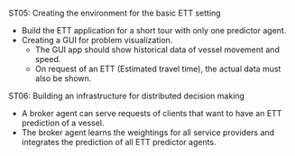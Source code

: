 ST05: Creating the environment for the basic ETT setting
- Build the ETT application for a short tour with only one predictor agent.
- Creating a GUI for problem visualization. 
  - The GUI app should show historical data of vessel movement and speed. 
  - On request of an ETT (Estimated travel time), the actual data must also be shown.

ST06: Building an infrastructure for distributed decision making
- A broker agent can serve requests of clients that want to have an ETT prediction of a vessel. 
- The broker agent learns the weightings for all service providers and integrates the prediction of all ETT predictor agents.